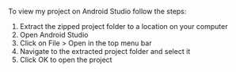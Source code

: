 To view my project on Android Studio follow the steps:
1. Extract the zipped project folder to a location on your computer
2. Open Android Studio
3. Click on File > Open in the top menu bar
4. Navigate to the extracted project folder and select it
5. Click OK to open the project
